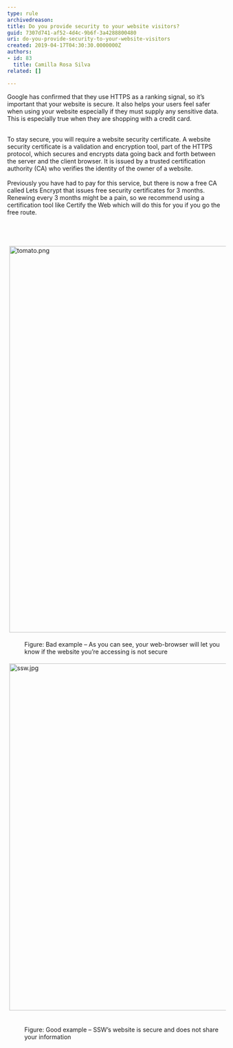 ```yaml
---
type: rule
archivedreason: 
title: Do you provide security to your website visitors?
guid: 7307d741-af52-4d4c-9b6f-3a4288800480
uri: do-you-provide-security-to-your-website-visitors
created: 2019-04-17T04:30:30.0000000Z
authors:
- id: 83
  title: Camilla Rosa Silva
related: []

---
```



Google has confirmed that they use HTTPS as a ranking signal, so it’s important that your website is secure. It also helps your users feel safer when using your website especially if they must supply any sensitive data. This is especially true when they are shopping with a credit card.<br><br><div>To stay secure, you will require a website security certificate. A website security certificate is a validation and encryption tool, part of the HTTPS protocol, which secures and encrypts data going back and forth between the server and the client browser. It is issued by a trusted certification authority (CA) who verifies the identity of the owner of a website.<div><br>Previously you have had to pay for this service, but there is now a free CA called Lets Encrypt that issues free security certificates for 3 months. Renewing every 3 months might be a pain, so we recommend using a certification tool like Certify the Web which will do this for you if you go the free route.<br></div></div>
<br><excerpt class='endintro'></excerpt><br>
<dl class="ssw15-rteElement-ImageArea">​<img src="/SiteAssets/do-you-provide-security-to-your-website-visitors/tomato.jpg" alt="tomato.png" style="margin&#58;5px;width&#58;900px;" /></dl><dd class="ssw15-rteElement-FigureBad"><dl class="ssw15-rteElement-ImageArea" dir="ltr" style="text-align&#58;left;">Figure&#58; Bad example – As you can see, your web-browser will let you know if the website you’re accessing is not secure<br></dl></dd><div><dl class="ssw15-rteElement-ImageArea"><img src="/SiteAssets/do-you-provide-security-to-your-website-visitors/ssw.jpg" alt="ssw.jpg" style="margin&#58;5px;width&#58;808px;" /></dl>&#160;</div><dd class="ssw15-rteElement-FigureGood">Figure&#58;&#160;Good&#160;example&#160;– SSW’s website is secure and does not share your information<br></dd>


